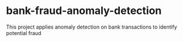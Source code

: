 # bank-fraud-anomaly-detection
This project applies anomaly detection on bank transactions to identify potential fraud
